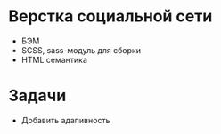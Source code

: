 # Верстка социальной сети

- БЭМ
- SCSS, sass-модуль для сборки
- HTML семантика

# Задачи

- Добавить адапивность
